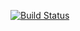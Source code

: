 [![Build Status](https://travis-ci.org/atabel/MLPwebapp.png?branch=v2)](https://travis-ci.org/atabel/MLPwebapp)
